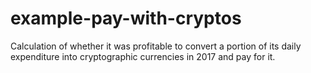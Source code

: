 # example-pay-with-cryptos
Calculation of whether it was profitable to convert a portion of its daily expenditure into cryptographic currencies in 2017 and pay for it.
